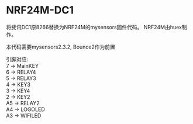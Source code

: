 # NRF24M-DC1
将斐讯DC1原8266替换为NRF24M的mysensors固件代码。
NRF24M由huex制作。

本代码需要mysensors2.3.2, Bounce2作为前置

引脚对应:  
7 -> MainKEY  
6 -> RELAY4  
5 -> RELAY3  
4 -> KEY3  
3 -> KEY4  
2 -> KEY2  
A5 -> RELAY2  
A4 -> LOGOLED  
A3 -> WIFILED 
